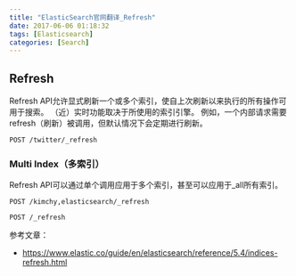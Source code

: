 ```yaml
---
title: "ElasticSearch官网翻译_Refresh"
date: 2017-06-06 01:18:32
tags: [Elasticsearch]
categories: [Search]
---
```


## Refresh

Refresh API允许显式刷新一个或多个索引，使自上次刷新以来执行的所有操作可用于搜索。 （近）实时功能取决于所使用的索引引擎。 例如，一个内部请求需要refresh（刷新）被调用，但默认情况下会定期进行刷新。

```
POST /twitter/_refresh
```

### Multi Index（多索引）

Refresh API可以通过单个调用应用于多个索引，甚至可以应用于_all所有索引。

```
POST /kimchy,elasticsearch/_refresh

POST /_refresh
```

参考文章：

- https://www.elastic.co/guide/en/elasticsearch/reference/5.4/indices-refresh.html
